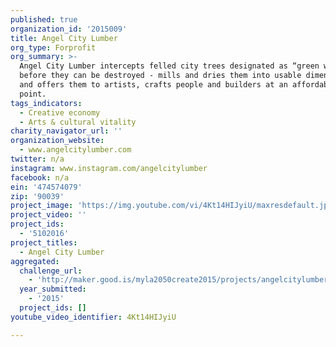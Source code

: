 ```yaml
---
published: true
organization_id: '2015009'
title: Angel City Lumber
org_type: Forprofit
org_summary: >-
  Angel City Lumber intercepts felled city trees designated as “green waste”
  before they can be destroyed - mills and dries them into usable dimensions -
  and offers them to artists, crafts people and builders at an affordable price
  point.
tags_indicators:
  - Creative economy
  - Arts & cultural vitality
charity_navigator_url: ''
organization_website:
  - www.angelcitylumber.com
twitter: n/a
instagram: www.instagram.com/angelcitylumber
facebook: n/a
ein: '474574079'
zip: '90039'
project_image: 'https://img.youtube.com/vi/4Kt14HIJyiU/maxresdefault.jpg'
project_video: ''
project_ids:
  - '5102016'
project_titles:
  - Angel City Lumber
aggregated:
  challenge_url:
    - 'http://maker.good.is/myla2050create2015/projects/angelcitylumber.html'
  year_submitted:
    - '2015'
  project_ids: []
youtube_video_identifier: 4Kt14HIJyiU

---
```

